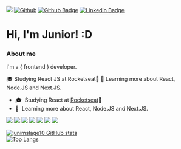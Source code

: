 ![](https://visitor-badge.laobi.icu/badge?page_id=junimslage10.junimslage10)
[![Github](https://img.shields.io/github/followers/junimslage10?label=Follow&style=social)](https://github.com/junimslage10)
[![Github Badge](https://img.shields.io/badge/-Github-000?style=flat-square&logo=Github&logoColor=white&link=https://github.com/fagnerpsantos)](https://github.com/junimslage10)
[![Linkedin Badge](https://img.shields.io/badge/-LinkedIn-blue?style=flat-square&logo=Linkedin&logoColor=white&link=https://www.linkedin.com/in/fagnerpsantos/)](https://www.linkedin.com/in/juniorlagewebdesign/)

# Hi, I'm Junior! :D

### About me

I'm a { frontend } developer.

🎓 Studying React JS at Rocketseat🚀
📘 Learning more about React, Node.JS and Next.JS.

<ul>
    <li>
        <g-emoji class="g-emoji" alias="mortar_board"
            fallback-src="https://github.githubassets.com/images/icons/emoji/unicode/1f393.png">🎓</g-emoji>
        &nbsp;Studying React at <a href="https://rocketseat.com.br/">Rocketseat</a>🚀
    </li>
    <li>
        <g-emoji class="g-emoji" alias="blue_book"
            fallback-src="https://github.githubassets.com/images/icons/emoji/unicode/1f4d8.png">📘</g-emoji>&nbsp;
        Learning more about React, Node.JS and Next.JS.
    </li>
    </ul>
<p>
    <a href="https://typescriptlang.org/" rel="nofollow"><img
            src="https://camo.githubusercontent.com/09bbb32891eb25958ff7ef98415157521b59cdf8258ab0a019c6f9e0a8a61b2e/68747470733a2f2f696d672e69636f6e73382e636f6d2f636f6c6f722f33302f3030303030302f747970657363726970742e706e67"
            data-canonical-src="https://img.icons8.com/color/30/000000/typescript.png" style="max-width:100%;"></a>
    <a href="https://javascript.com/" rel="nofollow"><img
            src="https://camo.githubusercontent.com/55bea69df93c827ad6ea4ab2ae48e70658bd965caad736a4f23185e16d066791/68747470733a2f2f696d672e69636f6e73382e636f6d2f636f6c6f722f33302f3030303030302f6a6176617363726970742e706e67"
            data-canonical-src="https://img.icons8.com/color/30/000000/javascript.png" style="max-width:100%;"></a>
    <a href="https://developer.mozilla.org/en-US/docs/Web/HTML" rel="nofollow"><img
            src="https://camo.githubusercontent.com/ac85db169c380a832bf8d46866ba151605965b9ab6ec50fb24953bda5744d7e0/68747470733a2f2f696d672e69636f6e73382e636f6d2f636f6c6f722f33302f3030303030302f68746d6c2d352e706e67"
            data-canonical-src="https://img.icons8.com/color/30/000000/html-5.png" style="max-width:100%;"></a>
    <a href="https://developer.mozilla.org/en-US/docs/web/CSS" rel="nofollow"><img
            src="https://camo.githubusercontent.com/2d857799147aab93bca5630c5bafd52591c20aa372d104954d0951e86f83e948/68747470733a2f2f696d672e69636f6e73382e636f6d2f636f6c6f722f33302f3030383046462f637373332e706e67"
            data-canonical-src="https://img.icons8.com/color/30/0080FF/css3.png" style="max-width:100%;"></a>
    <a href="https://reactjs.org/" rel="nofollow"><img
            src="https://camo.githubusercontent.com/8003ea7dc6d199379483d2896417d515890bc1e50e9b7a55f846c75987595480/68747470733a2f2f696d672e69636f6e73382e636f6d2f696f732d66696c6c65642f33302f3030643166372f72656163742d6e61746976652e706e67"
            data-canonical-src="https://img.icons8.com/ios-filled/30/00d1f7/react-native.png"
            style="max-width:100%;"></a>
    <a href="https://code.visualstudio.com/" rel="nofollow"><img
            src="https://camo.githubusercontent.com/a13299e55b36dddb9b1b4f57e2b3b2c982ff1b4f6b405cb85e5ece53417f327c/68747470733a2f2f696d672e69636f6e73382e636f6d2f696f732d66696c6c65642f33302f3031373563352f76697375616c2d73747564696f2d6c6f676f2e706e67"
            data-canonical-src="https://img.icons8.com/ios-filled/30/0175c5/visual-studio-logo.png"
            style="max-width:100%;"></a>
    <a href="https://git-scm.com/" rel="nofollow"><img
            src="https://camo.githubusercontent.com/35d646f4719562e14e966ad12ab38a8e4c5dc38869f3dad5e82951adeb8204a9/68747470733a2f2f696d672e69636f6e73382e636f6d2f696f732d66696c6c65642f33302f6634353131652f6769742e706e67"
            data-canonical-src="https://img.icons8.com/ios-filled/30/f4511e/git.png" style="max-width:100%;"></a>
</p>

<!-- Dinamics datas-->

[![junimslage10 GitHub stats](https://github-readme-stats.vercel.app/api?username=junimslage10&show_icons=true&theme=cobalt)](https://github.com/junimslage10/github-readme-stats)
</br>
[![Top Langs](https://github-readme-stats.vercel.app/api/top-langs/?username=junimslage10&layout=compact&show_icons=true&theme=cobalt)](https://github.com/junimslage10/github-readme-stats)
